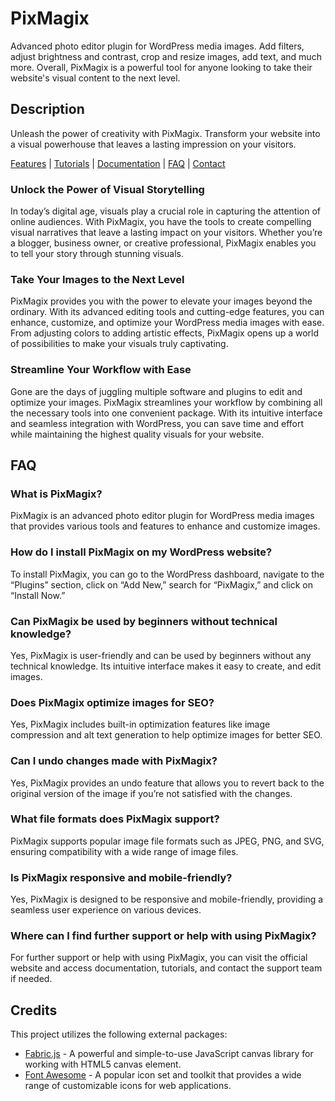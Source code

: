 # PixMagix
Advanced photo editor plugin for WordPress media images. Add filters, adjust brightness and contrast, crop and resize images, add text, and much more. Overall, PixMagix is a powerful tool for anyone looking to take their website's visual content to the next level.

## Description

Unleash the power of creativity with PixMagix. Transform your website into a visual powerhouse that leaves a lasting impression on your visitors.

[Features](https://pixmagix-photo-editor.com/features/) | [Tutorials](https://pixmagix-photo-editor.com/category/tutorials/) | [Documentation](https://pixmagix-photo-editor.com/support/documentation/) | [FAQ](https://pixmagix-photo-editor.com/support/faq/) | [Contact](https://pixmagix-photo-editor.com/support/contact/)

### Unlock the Power of Visual Storytelling

In today’s digital age, visuals play a crucial role in capturing the attention of online audiences. With PixMagix, you have the tools to create compelling visual narratives that leave a lasting impact on your visitors. Whether you’re a blogger, business owner, or creative professional, PixMagix enables you to tell your story through stunning visuals.

### Take Your Images to the Next Level

PixMagix provides you with the power to elevate your images beyond the ordinary. With its advanced editing tools and cutting-edge features, you can enhance, customize, and optimize your WordPress media images with ease. From adjusting colors to adding artistic effects, PixMagix opens up a world of possibilities to make your visuals truly captivating.

### Streamline Your Workflow with Ease

Gone are the days of juggling multiple software and plugins to edit and optimize your images. PixMagix streamlines your workflow by combining all the necessary tools into one convenient package. With its intuitive interface and seamless integration with WordPress, you can save time and effort while maintaining the highest quality visuals for your website.

## FAQ

### What is PixMagix?
PixMagix is an advanced photo editor plugin for WordPress media images that provides various tools and features to enhance and customize images.
### How do I install PixMagix on my WordPress website?
To install PixMagix, you can go to the WordPress dashboard, navigate to the “Plugins” section, click on “Add New,” search for “PixMagix,” and click on “Install Now.”
### Can PixMagix be used by beginners without technical knowledge?
Yes, PixMagix is user-friendly and can be used by beginners without any technical knowledge. Its intuitive interface makes it easy to create, and edit images.
### Does PixMagix optimize images for SEO?
Yes, PixMagix includes built-in optimization features like image compression and alt text generation to help optimize images for better SEO.
### Can I undo changes made with PixMagix?
Yes, PixMagix provides an undo feature that allows you to revert back to the original version of the image if you’re not satisfied with the changes.
### What file formats does PixMagix support?
PixMagix supports popular image file formats such as JPEG, PNG, and SVG, ensuring compatibility with a wide range of image files.
### Is PixMagix responsive and mobile-friendly?
Yes, PixMagix is designed to be responsive and mobile-friendly, providing a seamless user experience on various devices.
### Where can I find further support or help with using PixMagix?
For further support or help with using PixMagix, you can visit the official website and access documentation, tutorials, and contact the support team if needed.

## Credits

This project utilizes the following external packages:
*   [Fabric.js](https://fabricjs.com/) - A powerful and simple-to-use JavaScript canvas library for working with HTML5 canvas element.
*   [Font Awesome](https://fontawesome.com/) - A popular icon set and toolkit that provides a wide range of customizable icons for web applications.
